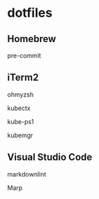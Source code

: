 # dotfiles

## Homebrew

pre-commit

## iTerm2

ohmyzsh

kubectx

kube-ps1

kubemgr

## Visual Studio Code

markdownlint

Marp
